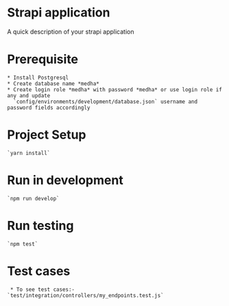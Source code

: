 # Strapi application

A quick description of your strapi application

# Prerequisite

    * Install Postgresql
    * Create database name *medha*
    * Create login role *medha* with password *medha* or use login role if any and update
      `config/environments/development/database.json` username and password fields accordingly

# Project Setup

    `yarn install`

# Run in development

    `npm run develop`

# Run testing

    `npm test`

# Test cases

     * To see test cases:-`test/integration/controllers/my_endpoints.test.js`
